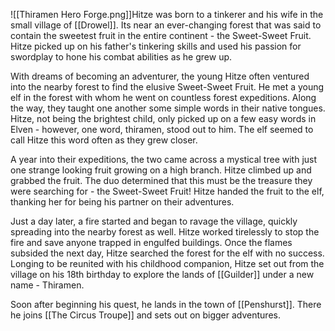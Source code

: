 ![[Thiramen Hero Forge.png]]Hitze was born to a tinkerer and his wife in the small village of [[Drowel]]. Its near an ever-changing forest that was said to contain the sweetest fruit in the entire continent - the Sweet-Sweet Fruit. Hitze picked up on his father's tinkering skills and used his passion for swordplay to hone his combat abilities as he grew up.

With dreams of becoming an adventurer, the young Hitze often ventured into the nearby forest to find the elusive Sweet-Sweet Fruit. He met a young elf in the forest with whom he went on countless forest expeditions. Along the way, they taught one another some simple words in their native tongues. Hitze, not being the brightest child, only picked up on a few easy words in Elven - however, one word, thiramen, stood out to him. The elf seemed to call Hitze this word often as they grew closer.

A year into their expeditions, the two came across a mystical tree with just one strange looking fruit growing on a high branch. Hitze climbed up and grabbed the fruit. The duo determined that this must be the treasure they were searching for - the Sweet-Sweet Fruit! Hitze handed the fruit to the elf, thanking her for being his partner on their adventures.

Just a day later, a fire started and began to ravage the village, quickly spreading into the nearby forest as well. Hitze worked tirelessly to stop the fire and save anyone trapped in engulfed buildings. Once the flames subsided the next day, Hitze searched the forest for the elf with no success. Longing to be reunited with his childhood companion, Hitze set out from the village on his 18th birthday to explore the lands of [[Guilder]] under a new name - Thiramen.

Soon after beginning his quest, he lands in the town of  [[Penshurst]]. There he joins [[The Circus Troupe]] and sets out on bigger adventures.